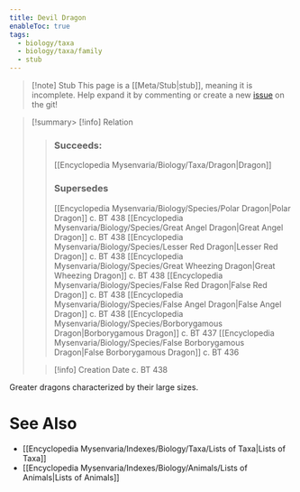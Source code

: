 ```yaml
---
title: Devil Dragon
enableToc: true
tags:
  - biology/taxa
  - biology/taxa/family
  - stub
---
```


> [!note] Stub
> This page is a [[Meta/Stub|stub]], meaning it is incomplete. Help expand it by commenting or create a new [issue](https://github.com/RagtimeGal/quartz--encyclopedia-mysenvaria/issues/new/choose) on the git!


> [!summary[](Meta/Stubs.md)> [!info] Relation
> > ### Succeeds:
> > [[Encyclopedia Mysenvaria/Biology/Taxa/Dragon|Dragon]]
> > ### Supersedes 
> > [[Encyclopedia Mysenvaria/Biology/Species/Polar Dragon|Polar Dragon]] c. BT 438
> > [[Encyclopedia Mysenvaria/Biology/Species/Great Angel Dragon|Great Angel Dragon]] c. BT 438
> > [[Encyclopedia Mysenvaria/Biology/Species/Lesser Red Dragon|Lesser Red Dragon]] c. BT 438
> > [[Encyclopedia Mysenvaria/Biology/Species/Great Wheezing Dragon|Great Wheezing Dragon]] c. BT 438
> > [[Encyclopedia Mysenvaria/Biology/Species/False Red Dragon|False Red Dragon]] c. BT 438
> > [[Encyclopedia Mysenvaria/Biology/Species/False Angel Dragon|False Angel Dragon]] c. BT 438
> > [[Encyclopedia Mysenvaria/Biology/Species/Borborygamous Dragon|Borborygamous Dragon]] c. BT 437
> > [[Encyclopedia Mysenvaria/Biology/Species/False Borborygamous Dragon|False Borborygamous Dragon]] c. BT 436
>
> > [!info] Creation Date
> > c. BT 438

Greater dragons characterized by their large sizes.

# See Also
- [[Encyclopedia Mysenvaria/Indexes/Biology/Taxa/Lists of Taxa|Lists of Taxa]]
- [[Encyclopedia Mysenvaria/Indexes/Biology/Animals/Lists of Animals|Lists of Animals]]
